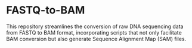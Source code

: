 # FASTQ-to-BAM
This repository streamlines the conversion of raw DNA sequencing data from FASTQ to BAM format, incorporating scripts that not only facilitate BAM conversion but also generate Sequence Alignment Map (SAM) files.
